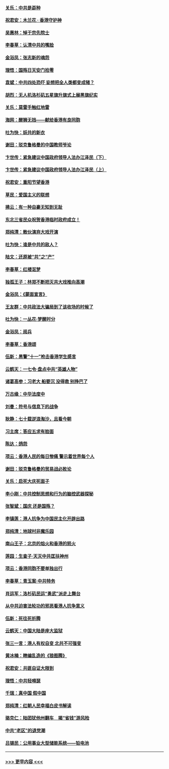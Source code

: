 #### [关乐：中共是孬种](../pages/nsc993/n11582099.md?t=10112144) 
#### [祝君安：木兰花 · 香港守护神](../pages/nsc993/n11581782.md?t=10112144) 
#### [吴惠林：悼于宗先院士](../pages/nsc993/n11580283.md?t=10112144) 
#### [李春草：认清中共的嘴脸](../pages/nsc993/n11579954.md?t=10112144) 
#### [金浴凤：张志新的魂怨](../pages/nsc993/n11579913.md?t=10112144) 
#### [理悟：国殇日天安门拾零](../pages/nsc993/n11579843.md?t=10112144) 
#### [袁斌：中共四处恐吓 妄想把全人类都变成猪？](../pages/nsc993/n11579814.md?t=10112144) 
#### [胡烈：无人机洛杉矶五星旗升旗式上展黑旗纪实](../pages/nsc993/n11579322.md?t=10112144) 
#### [关乐：莫雷手触红地雷](../pages/nsc993/n11577862.md?t=10112144) 
#### [海网：醒狮无挡——献给香港有良同胞](../pages/nsc993/n11577835.md?t=10112144) 
#### [吐为快：妖共的新衣](../pages/nsc993/n11577575.md?t=10112144) 
#### [谢田：驳克鲁格曼的中国教师爷论](../pages/nsc993/n11575034.md?t=10112144) 
#### [卞世传：紧急建议中国政府领导人法办江泽民（下）](../pages/nsc993/n11573390.md?t=10112144) 
#### [卞世传：紧急建议中国政府领导人法办江泽民（上）](../pages/nsc993/n11573208.md?t=10112144) 
#### [祝君安：重阳节望香港](../pages/nsc993/n11573190.md?t=10112144) 
#### [草民：爱国主义的联想](../pages/nsc993/n11572333.md?t=10112144) 
#### [拂云：有一种自豪无知到无耻](../pages/nsc993/n11572006.md?t=10112144) 
#### [东北三省民众祝贺香港临时政府成立！](../pages/nsc993/n11571215.md?t=10112144) 
#### [郑纯清：散伙演弃大戏开演](../pages/nsc993/n11570826.md?t=10112144) 
#### [吐为快：谁是中共的敌人？](../pages/nsc993/n11570817.md?t=10112144) 
#### [陆文：还原被“共”之“产”](../pages/nsc993/n11570798.md?t=10112144) 
#### [李春草：红楼沤梦](../pages/nsc993/n11569673.md?t=10112144) 
#### [独孤王子：林郑不断把灭共大戏推向高潮](../pages/nsc993/n11569381.md?t=10112144) 
#### [金浴凤：《蒙面宣言》](../pages/nsc993/n11569368.md?t=10112144) 
#### [王友群：中共政法大骗局到了该收场的时候了](../pages/nsc993/n11568940.md?t=10112144) 
#### [吐为快：一丛花‧梦醒时分](../pages/nsc993/n11567491.md?t=10112144) 
#### [金浴凤：阅兵](../pages/nsc993/n11567454.md?t=10112144) 
#### [李春草：香港颂](../pages/nsc993/n11567444.md?t=10112144) 
#### [伍新：黑警“十一”枪击香港学生感言](../pages/nsc993/n11567426.md?t=10112144) 
#### [云鹤天：一七令‧盘点中共“英雄人物”](../pages/nsc993/n11567091.md?t=10112144) 
#### [诸葛高参：习老大 船要沉 没得救 别挣巴了](../pages/nsc993/n11566976.md?t=10112144) 
#### [万古缘：中华法度中](../pages/nsc993/n11566726.md?t=10112144) 
#### [刘曼：符号与信息下的战争](../pages/nsc993/n11564655.md?t=10112144) 
#### [耿静：七十载逆浪淘沙，且看今朝](../pages/nsc993/n11564520.md?t=10112144) 
#### [习主席：答应五求有脸面](../pages/nsc993/n11563953.md?t=10112144) 
#### [陈达：鸽怨](../pages/nsc993/n11561879.md?t=10112144) 
#### [项云：香港人民的每日惨痛  警示着世界每个人](../pages/nsc993/n11559273.md?t=10112144) 
#### [谢田：驳克鲁格曼的贸易战必败论](../pages/nsc993/n11555840.md?t=10112144) 
#### [关乐：启死大庆死面子](../pages/nsc993/n11556823.md?t=10112144) 
#### [李小刚：中共控制思想和行为的脑控武器探秘](../pages/nsc993/n11556776.md?t=10112144) 
#### [张智斌：国庆  还是国殇？](../pages/nsc993/n11556617.md?t=10112144) 
#### [李镇莲：港人抗争为中国民主化开辟出路](../pages/nsc993/n11556570.md?t=10112144) 
#### [郑纯清：地球村非魔乐园](../pages/nsc993/n11555415.md?t=10112144) 
#### [南山王子：北京的焰火和香港的怒火](../pages/nsc993/n11555318.md?t=10112144) 
#### [莲园：生查子·天灭中共匡扶神州](../pages/nsc993/n11555302.md?t=10112144) 
#### [项云：香港同胞不要单独出行](../pages/nsc993/n11555276.md?t=10112144) 
#### [李春草：青玉案‧中共特务](../pages/nsc993/n11552356.md?t=10112144) 
#### [肖运军：洛杉矶民运“勇武”派走上舞台](../pages/nsc993/n11551595.md?t=10112144) 
#### [从中共迫害法轮功的邪恶看港人抗争意义](../pages/nsc993/n11540858.md?t=10112144) 
#### [伍新：死往死折腾](../pages/nsc993/n11550174.md?t=10112144) 
#### [云鹤天：中国大陆是座大监狱](../pages/nsc993/n11550155.md?t=10112144) 
#### [张三一言：港人有权自变 北共不可强变](../pages/nsc993/n11550132.md?t=10112144) 
#### [黄冰楠：瞎编乱造的《狼图腾》](../pages/nsc993/n11550082.md?t=10112144) 
#### [祝君安：共匪自证大限到](../pages/nsc993/n11550041.md?t=10112144) 
#### [理悟：中共轻嘚瑟](../pages/nsc993/n11547978.md?t=10112144) 
#### [千瑞：真中国 假中国](../pages/nsc993/n11547865.md?t=10112144) 
#### [郑纯清：红朝人民幸福白皮书解读](../pages/nsc993/n11547499.md?t=10112144) 
#### [骆克仁：陆团犹他州翻车　揭“省钱”游风险](../pages/nsc993/n11546977.md?t=10112144) 
#### [中共“老区”的退党潮](../pages/nsc993/n11545995.md?t=10112144) 
#### [吕锡民：公用事业大型储能系统——铅电池](../pages/nsc993/n11545701.md?t=10112144) 

----
#### [ >>> 更早内容 <<< ](../indexes/nsc993-earlier.md)
